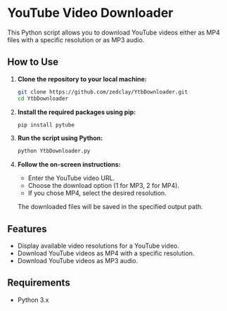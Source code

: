 # YouTube Video Downloader

This Python script allows you to download YouTube videos either as MP4 files with a specific resolution or as MP3 audio.

## How to Use

1. **Clone the repository to your local machine:**

    ```bash
    git clone https://github.com/zedclay/YtbDownloader.git
    cd YtbDownloader
    ```

2. **Install the required packages using pip:**

    ```bash
    pip install pytube
    ```

3. **Run the script using Python:**

    ```bash
    python YtbDownloader.py
    ```

4. **Follow the on-screen instructions:**
   
   - Enter the YouTube video URL.
   - Choose the download option (1 for MP3, 2 for MP4).
   - If you chose MP4, select the desired resolution.

   The downloaded files will be saved in the specified output path.

## Features

- Display available video resolutions for a YouTube video.
- Download YouTube videos as MP4 with a specific resolution.
- Download YouTube videos as MP3 audio.

## Requirements

- Python 3.x
